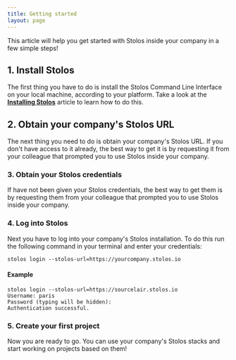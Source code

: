 ```yaml
---
title: Getting started
layout: page
---
```


This article will help you get started with Stolos inside your company in a few simple steps!

## 1. Install Stolos
The first thing you have to do is install the Stolos Command Line Interface on your local machine, according to your platform. Take a look at the [**Installing Stolos**](/start/installing-stolos) article to learn how to do this.

## 2. Obtain your company's Stolos URL
The next thing you need to do is obtain your company's Stolos URL. If you don't have access to it already, the best way to get it is by requesting it from your colleague that prompted you to use Stolos inside your company.

### 3. Obtain your Stolos credentials
If have not been given your Stolos credentials, the best way to get them is by requesting them from your colleague that prompted you to use Stolos inside your company.

### 4. Log into Stolos
Next you have to log into your company's Stolos installation. To do this run the following command in your terminal and enter your credentials:

```
stolos login --stolos-url=https://yourcompany.stolos.io
```

#### Example

```
stolos login --stolos-url=https://sourcelair.stolos.io
Username: paris
Password (typing will be hidden):
Authentication successful.
```

### 5. Create your first project
Now you are ready to go. You can use your company's Stolos stacks and start working on projects based on them!

